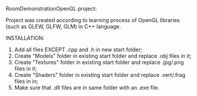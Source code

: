 RoomDemonstrationOpenGL project:

Project was created according to learning process of OpenGL libraries (such as GLEW, GLFW, GLM) in C++ language.

INSTALLATION:
1. Add all files EXCEPT .cpp and .h in new start folder;
2. Create "Models" folder in existing start folder and replace .obj files in it;
3. Create "Textures" folder in existing start folder and replace .jpg/.png files in it;
4. Create "Shaders" folder in existing start folder and replace .vert/.frag files in in;
5. Make sure that .dll files are in same folder with an .exe file.
